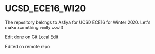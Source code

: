 # UCSD_ECE16_WI20
The repository belongs to Asfiya for UCSD ECE16 for Winter 2020.
Let's make something really cool!!

Edit done on Git
Local Edit


Edited on remote repo
